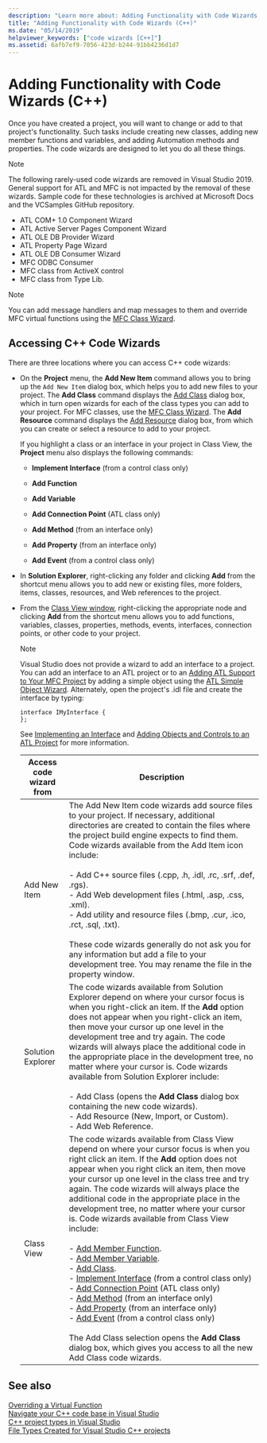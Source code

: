 ```yaml
---
description: "Learn more about: Adding Functionality with Code Wizards (C++)"
title: "Adding Functionality with Code Wizards (C++)"
ms.date: "05/14/2019"
helpviewer_keywords: ["code wizards [C++]"]
ms.assetid: 6afb7ef9-7056-423d-b244-91bb4236d1d7
---
```

# Adding Functionality with Code Wizards (C++)

Once you have created a project, you will want to change or add to that project's functionality. Such tasks include creating new classes, adding new member functions and variables, and adding Automation methods and properties. The code wizards are designed to let you do all these things.

> [!NOTE]
> The following rarely-used code wizards are removed in Visual Studio 2019. General support for ATL and MFC is not impacted by the removal of these wizards. Sample code for these technologies is archived at Microsoft Docs and the VCSamples GitHub repository.

- ATL COM+ 1.0 Component Wizard
- ATL Active Server Pages Component Wizard
- ATL OLE DB Provider Wizard
- ATL Property Page Wizard
- ATL OLE DB Consumer Wizard
- MFC ODBC Consumer
- MFC class from ActiveX control
- MFC class from Type Lib.

> [!NOTE]
> You can add message handlers and map messages to them and override MFC virtual functions using the [MFC Class Wizard](../mfc/reference/mfc-class-wizard.md).

## Accessing C++ Code Wizards

There are three locations where you can access C++ code wizards:

- On the **Project** menu, the **Add New Item** command allows you to bring up the `Add New Item` dialog box, which helps you to add new files to your project. The **Add Class** command displays the [Add Class](./adding-a-class-visual-cpp.md#add-class-dialog-box) dialog box, which in turn open wizards for each of the class types you can add to your project. For MFC classes, use the [MFC Class Wizard](../mfc/reference/mfc-class-wizard.md). The **Add Resource** command displays the [Add Resource](../windows/how-to-create-a-resource-script-file.md) dialog box, from which you can create or select a resource to add to your project.

   If you highlight a class or an interface in your project in Class View, the **Project** menu also displays the following commands:

  - **Implement Interface** (from a control class only)

  - **Add Function**

  - **Add Variable**

  - **Add Connection Point** (ATL class only)

  - **Add Method** (from an interface only)

  - **Add Property** (from an interface only)

  - **Add Event** (from a control class only)

- In **Solution Explorer**, right-clicking any folder and clicking **Add** from the shortcut menu allows you to add new or existing files, more folders, items, classes, resources, and Web references to the project.

- From the [Class View window](/visualstudio/ide/viewing-the-structure-of-code), right-clicking the appropriate node and clicking **Add** from the shortcut menu allows you to add functions, variables, classes, properties, methods, events, interfaces, connection points, or other code to your project.

   > [!NOTE]
   > Visual Studio does not provide a wizard to add an interface to a project. You can add an interface to an ATL project or to an [Adding ATL Support to Your MFC Project](../mfc/reference/adding-atl-support-to-your-mfc-project.md) by adding a simple object using the [ATL Simple Object Wizard](../atl/reference/atl-simple-object-wizard.md). Alternately, open the project's .idl file and create the interface by typing:

    ```IDL
    interface IMyInterface {
    };
    ```

   See [Implementing an Interface](../ide/implementing-an-interface-visual-cpp.md) and [Adding Objects and Controls to an ATL Project](../atl/reference/adding-objects-and-controls-to-an-atl-project.md) for more information.

   |Access code wizard from|Description|
   |-----------------------------|-----------------|
   |Add New Item|The Add New Item code wizards add source files to your project. If necessary, additional directories are created to contain the files where the project build engine expects to find them. Code wizards available from the Add Item icon include:<br /><br />- Add C++ source files (.cpp, .h, .idl, .rc, .srf, .def, .rgs).<br />- Add Web development files (.html, .asp, .css, .xml).<br />- Add utility and resource files (.bmp, .cur, .ico, .rct, .sql, .txt).<br /><br />These code wizards generally do not ask you for any information but add a file to your development tree. You may rename the file in the property window.|
   |Solution Explorer|The code wizards available from Solution Explorer depend on where your cursor focus is when you right-click an item. If the **Add** option does not appear when you right-click an item, then move your cursor up one level in the development tree and try again. The code wizards will always place the additional code in the appropriate place in the development tree, no matter where your cursor is. Code wizards available from Solution Explorer include:<br /><br />- Add Class (opens the **Add Class** dialog box containing the new code wizards).<br />- Add Resource (New, Import, or Custom).<br />- Add Web Reference.|
   |Class View|The code wizards available from Class View depend on where your cursor focus is when you right click an item. If the **Add** option does not appear when you right click an item, then move your cursor up one level in the class tree and try again. The code wizards will always place the additional code in the appropriate place in the development tree, no matter where your cursor is. Code wizards available from Class View include:<br /><br />- [Add Member Function](../ide/adding-a-member-function-visual-cpp.md).<br />- [Add Member Variable](../ide/adding-a-member-variable-visual-cpp.md).<br />- [Add Class](../ide/adding-a-class-visual-cpp.md).<br />- [Implement Interface](./implementing-an-interface-visual-cpp.md#implement-interface-wizard) (from a control class only)<br />- [Add Connection Point](./implementing-a-connection-point-visual-cpp.md#implement-connection-point-wizard) (ATL class only)<br />- [Add Method](./adding-a-method-visual-cpp.md#add-method-wizard) (from an interface only)<br />- [Add Property](./adding-a-property-visual-cpp.md#names-add-property-wizard) (from an interface only)<br />- [Add Event](./adding-an-event-visual-cpp.md#add-event-wizard) (from a control class only)<br /><br />The Add Class selection opens the **Add Class** dialog box, which gives you access to all the new Add Class code wizards.|

## See also

[Overriding a Virtual Function](../ide/overriding-a-virtual-function-visual-cpp.md)<br>
[Navigate your C++ code base in Visual Studio](../ide/navigate-code-cpp.md)<br>
[C++ project types in Visual Studio](../build/reference/visual-cpp-project-types.md)<br>
[File Types Created for Visual Studio C++ projects](../build/reference/file-types-created-for-visual-cpp-projects.md)
